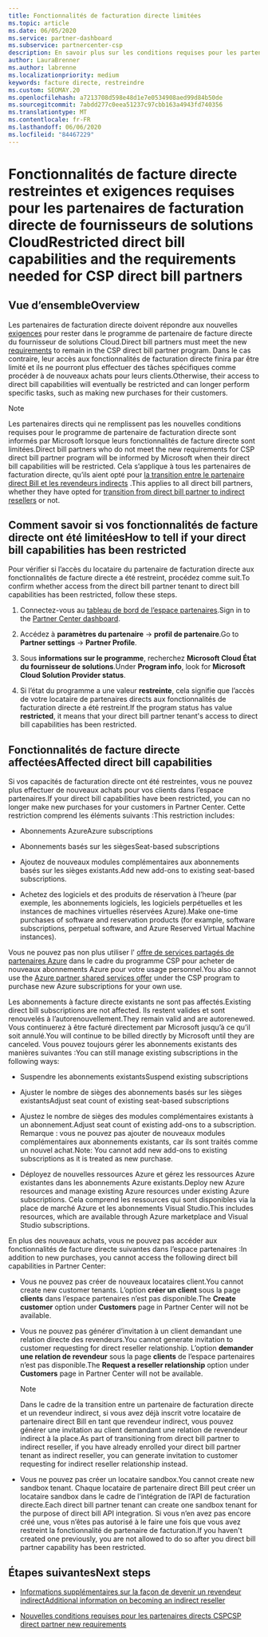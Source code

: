 ```yaml
---
title: Fonctionnalités de facturation directe limitées
ms.topic: article
ms.date: 06/05/2020
ms.service: partner-dashboard
ms.subservice: partnercenter-csp
description: En savoir plus sur les conditions requises pour les partenaires de facturation directe et la procédure à suivre pour éviter que des fonctionnalités soient limitées. Déterminez si vos fonctionnalités ont été limitées.
author: LauraBrenner
ms.author: labrenne
ms.localizationpriority: medium
keywords: facture directe, restreindre
ms.custom: SEOMAY.20
ms.openlocfilehash: a7213708d598e48d1e7e0534908aed99d84b50de
ms.sourcegitcommit: 7abdd277c0eea51237c97cbb163a4943fd740356
ms.translationtype: MT
ms.contentlocale: fr-FR
ms.lasthandoff: 06/06/2020
ms.locfileid: "84467229"
---
```

# <a name="restricted-direct-bill-capabilities-and-the-requirements-needed-for-csp-direct-bill-partners"></a><span data-ttu-id="5455d-105">Fonctionnalités de facture directe restreintes et exigences requises pour les partenaires de facturation directe de fournisseurs de solutions Cloud</span><span class="sxs-lookup"><span data-stu-id="5455d-105">Restricted direct bill capabilities and the requirements needed for CSP direct bill partners</span></span>  

## <a name="overview"></a><span data-ttu-id="5455d-106">Vue d’ensemble</span><span class="sxs-lookup"><span data-stu-id="5455d-106">Overview</span></span>

<span data-ttu-id="5455d-107">Les partenaires de facturation directe doivent répondre aux nouvelles [exigences](direct-partner-new-requirements.md) pour rester dans le programme de partenaire de facture directe du fournisseur de solutions Cloud.</span><span class="sxs-lookup"><span data-stu-id="5455d-107">Direct bill partners must meet the new [requirements](direct-partner-new-requirements.md) to remain in the CSP direct bill partner program.</span></span> <span data-ttu-id="5455d-108">Dans le cas contraire, leur accès aux fonctionnalités de facturation directe finira par être limité et ils ne pourront plus effectuer des tâches spécifiques comme procéder à de nouveaux achats pour leurs clients.</span><span class="sxs-lookup"><span data-stu-id="5455d-108">Otherwise, their access to direct bill capabilities will eventually be restricted and can longer perform specific tasks, such as making new purchases for their customers.</span></span>

> [!Note]
> <span data-ttu-id="5455d-109">Les partenaires directs qui ne remplissent pas les nouvelles conditions requises pour le programme de partenaire de facturation directe sont informés par Microsoft lorsque leurs fonctionnalités de facture directe sont limitées.</span><span class="sxs-lookup"><span data-stu-id="5455d-109">Direct bill partners who do not meet the new requirements for CSP direct bill partner program will be informed by Microsoft when their direct bill capabilities will be restricted.</span></span> <span data-ttu-id="5455d-110">Cela s’applique à tous les partenaires de facturation directe, qu’ils aient opté pour [la transition entre le partenaire direct Bill et les revendeurs indirects](transition-direct-to-indirect.md) .</span><span class="sxs-lookup"><span data-stu-id="5455d-110">This applies to all direct bill partners, whether they have opted for [transition from direct bill partner to indirect resellers](transition-direct-to-indirect.md) or not.</span></span>  

## <a name="how-to-tell-if-your-direct-bill-capabilities-has-been-restricted"></a><span data-ttu-id="5455d-111">Comment savoir si vos fonctionnalités de facture directe ont été limitées</span><span class="sxs-lookup"><span data-stu-id="5455d-111">How to tell if your direct bill capabilities has been restricted</span></span>

<span data-ttu-id="5455d-112">Pour vérifier si l’accès du locataire du partenaire de facturation directe aux fonctionnalités de facture directe a été restreint, procédez comme suit.</span><span class="sxs-lookup"><span data-stu-id="5455d-112">To confirm whether access from the direct bill partner tenant to direct bill capabilities has been restricted, follow these steps.</span></span>

1. <span data-ttu-id="5455d-113">Connectez-vous au [tableau de bord de l’espace partenaires](https://partner.microsoft.com/dashboard).</span><span class="sxs-lookup"><span data-stu-id="5455d-113">Sign in to the [Partner Center dashboard](https://partner.microsoft.com/dashboard).</span></span>

2. <span data-ttu-id="5455d-114">Accédez à **paramètres du partenaire**  ->  **profil de partenaire**.</span><span class="sxs-lookup"><span data-stu-id="5455d-114">Go to **Partner settings** -> **Partner Profile**.</span></span>

3. <span data-ttu-id="5455d-115">Sous **informations sur le programme**, recherchez **Microsoft Cloud État du fournisseur de solutions**.</span><span class="sxs-lookup"><span data-stu-id="5455d-115">Under **Program info**, look for **Microsoft Cloud Solution Provider status**.</span></span>

4. <span data-ttu-id="5455d-116">Si l’état du programme a une valeur **restreinte**, cela signifie que l’accès de votre locataire de partenaires directs aux fonctionnalités de facturation directe a été restreint.</span><span class="sxs-lookup"><span data-stu-id="5455d-116">If the program status has value **restricted**, it means that your direct bill partner tenant's access to direct bill capabilities has been restricted.</span></span>

## <a name="affected-direct-bill-capabilities"></a><span data-ttu-id="5455d-117">Fonctionnalités de facture directe affectées</span><span class="sxs-lookup"><span data-stu-id="5455d-117">Affected direct bill capabilities</span></span>

<span data-ttu-id="5455d-118">Si vos capacités de facturation directe ont été restreintes, vous ne pouvez plus effectuer de nouveaux achats pour vos clients dans l’espace partenaires.</span><span class="sxs-lookup"><span data-stu-id="5455d-118">If your direct bill capabilities have been restricted, you can no longer make new purchases for your customers in Partner Center.</span></span> <span data-ttu-id="5455d-119">Cette restriction comprend les éléments suivants :</span><span class="sxs-lookup"><span data-stu-id="5455d-119">This restriction includes:</span></span>

- <span data-ttu-id="5455d-120">Abonnements Azure</span><span class="sxs-lookup"><span data-stu-id="5455d-120">Azure subscriptions</span></span>

- <span data-ttu-id="5455d-121">Abonnements basés sur les sièges</span><span class="sxs-lookup"><span data-stu-id="5455d-121">Seat-based subscriptions</span></span>

- <span data-ttu-id="5455d-122">Ajoutez de nouveaux modules complémentaires aux abonnements basés sur les sièges existants.</span><span class="sxs-lookup"><span data-stu-id="5455d-122">Add new add-ons to existing seat-based subscriptions.</span></span>

- <span data-ttu-id="5455d-123">Achetez des logiciels et des produits de réservation à l’heure (par exemple, les abonnements logiciels, les logiciels perpétuelles et les instances de machines virtuelles réservées Azure).</span><span class="sxs-lookup"><span data-stu-id="5455d-123">Make one-time purchases of software and reservation products (for example, software subscriptions, perpetual software, and Azure Reserved Virtual Machine instances).</span></span>

<span data-ttu-id="5455d-124">Vous ne pouvez pas non plus utiliser l' [offre de services partagés de partenaires Azure](shared-services.md) dans le cadre du programme CSP pour acheter de nouveaux abonnements Azure pour votre usage personnel.</span><span class="sxs-lookup"><span data-stu-id="5455d-124">You also cannot use the [Azure partner shared services offer](shared-services.md) under the CSP program to purchase new Azure subscriptions for your own use.</span></span>

<span data-ttu-id="5455d-125">Les abonnements à facture directe existants ne sont pas affectés.</span><span class="sxs-lookup"><span data-stu-id="5455d-125">Existing direct bill subscriptions are not affected.</span></span> <span data-ttu-id="5455d-126">Ils restent valides et sont renouvelés à l’autorenouvellement.</span><span class="sxs-lookup"><span data-stu-id="5455d-126">They remain valid and are autorenewed.</span></span> <span data-ttu-id="5455d-127">Vous continuerez à être facturé directement par Microsoft jusqu’à ce qu’il soit annulé.</span><span class="sxs-lookup"><span data-stu-id="5455d-127">You will continue to be billed directly by Microsoft until they are canceled.</span></span> <span data-ttu-id="5455d-128">Vous pouvez toujours gérer les abonnements existants des manières suivantes :</span><span class="sxs-lookup"><span data-stu-id="5455d-128">You can still manage existing subscriptions in the following ways:</span></span>

- <span data-ttu-id="5455d-129">Suspendre les abonnements existants</span><span class="sxs-lookup"><span data-stu-id="5455d-129">Suspend existing subscriptions</span></span>

- <span data-ttu-id="5455d-130">Ajuster le nombre de sièges des abonnements basés sur les sièges existants</span><span class="sxs-lookup"><span data-stu-id="5455d-130">Adjust seat count of existing seat-based subscriptions</span></span>

- <span data-ttu-id="5455d-131">Ajustez le nombre de sièges des modules complémentaires existants à un abonnement.</span><span class="sxs-lookup"><span data-stu-id="5455d-131">Adjust seat count of existing add-ons to a subscription.</span></span> <span data-ttu-id="5455d-132">Remarque : vous ne pouvez pas ajouter de nouveaux modules complémentaires aux abonnements existants, car ils sont traités comme un nouvel achat.</span><span class="sxs-lookup"><span data-stu-id="5455d-132">Note: You cannot add new add-ons to existing subscriptions as it is treated as new purchase.</span></span>

- <span data-ttu-id="5455d-133">Déployez de nouvelles ressources Azure et gérez les ressources Azure existantes dans les abonnements Azure existants.</span><span class="sxs-lookup"><span data-stu-id="5455d-133">Deploy new Azure resources and manage existing Azure resources under existing Azure subscriptions.</span></span> <span data-ttu-id="5455d-134">Cela comprend les ressources qui sont disponibles via la place de marché Azure et les abonnements Visual Studio.</span><span class="sxs-lookup"><span data-stu-id="5455d-134">This includes resources, which are available through Azure marketplace and Visual Studio subscriptions.</span></span>

<span data-ttu-id="5455d-135">En plus des nouveaux achats, vous ne pouvez pas accéder aux fonctionnalités de facture directe suivantes dans l’espace partenaires :</span><span class="sxs-lookup"><span data-stu-id="5455d-135">In addition to new purchases, you cannot access the following direct bill capabilities in Partner Center:</span></span>

- <span data-ttu-id="5455d-136">Vous ne pouvez pas créer de nouveaux locataires client.</span><span class="sxs-lookup"><span data-stu-id="5455d-136">You cannot create new customer tenants.</span></span> <span data-ttu-id="5455d-137">L’option **créer un client** sous la page **clients** dans l’espace partenaires n’est pas disponible.</span><span class="sxs-lookup"><span data-stu-id="5455d-137">The **Create customer** option under **Customers** page in Partner Center will not be available.</span></span>

- <span data-ttu-id="5455d-138">Vous ne pouvez pas générer d’invitation à un client demandant une relation directe des revendeurs.</span><span class="sxs-lookup"><span data-stu-id="5455d-138">You cannot generate invitation to customer requesting for direct reseller relationship.</span></span> <span data-ttu-id="5455d-139">L’option **demander une relation de revendeur** sous la page **clients** de l’espace partenaires n’est pas disponible.</span><span class="sxs-lookup"><span data-stu-id="5455d-139">The **Request a reseller relationship** option under **Customers** page in Partner Center will not be available.</span></span>

    >[!Note]
    ><span data-ttu-id="5455d-140">Dans le cadre de la transition entre un partenaire de facturation directe et un revendeur indirect, si vous avez déjà inscrit votre locataire de partenaire direct Bill en tant que revendeur indirect, vous pouvez générer une invitation au client demandant une relation de revendeur indirect à la place.</span><span class="sxs-lookup"><span data-stu-id="5455d-140">As part of transitioning from direct bill partner to indirect reseller, if you have already enrolled your direct bill partner tenant as indirect reseller, you can generate invitation to customer requesting for indirect reseller relationship instead.</span></span>

- <span data-ttu-id="5455d-141">Vous ne pouvez pas créer un locataire sandbox.</span><span class="sxs-lookup"><span data-stu-id="5455d-141">You cannot create new sandbox tenant.</span></span> <span data-ttu-id="5455d-142">Chaque locataire de partenaire direct Bill peut créer un locataire sandbox dans le cadre de l’intégration de l’API de facturation directe.</span><span class="sxs-lookup"><span data-stu-id="5455d-142">Each direct bill partner tenant can create one sandbox tenant for the purpose of direct bill API integration.</span></span> <span data-ttu-id="5455d-143">Si vous n’en avez pas encore créé une, vous n’êtes pas autorisé à le faire une fois que vous avez restreint la fonctionnalité de partenaire de facturation.</span><span class="sxs-lookup"><span data-stu-id="5455d-143">If you haven't created one previously, you are not allowed to do so after you direct bill partner capability has been restricted.</span></span>  

## <a name="next-steps"></a><span data-ttu-id="5455d-144">Étapes suivantes</span><span class="sxs-lookup"><span data-stu-id="5455d-144">Next steps</span></span>

- [<span data-ttu-id="5455d-145">Informations supplémentaires sur la façon de devenir un revendeur indirect</span><span class="sxs-lookup"><span data-stu-id="5455d-145">Additional information on becoming an indirect reseller</span></span>](https://assetsprod.microsoft.com/csp-directbill-to-indirect-transition.pdf)

- [<span data-ttu-id="5455d-146">Nouvelles conditions requises pour les partenaires directs CSP</span><span class="sxs-lookup"><span data-stu-id="5455d-146">CSP direct partner new requirements</span></span>](direct-partner-new-requirements.md)